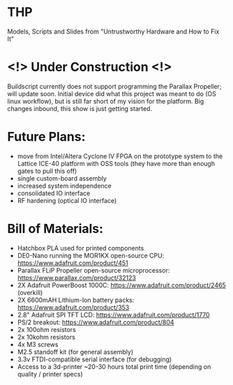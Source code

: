 # THP
Models, Scripts and Slides from "Untrustworthy Hardware and How to Fix It"


# <!> Under Construction <!>
Buildscript currently does not support programming the Parallax Propeller; will update soon. Initial device did what this project was meant to do (OS linux workflow), but is still far short of my vision for the platform.   Big changes inbound, this show is just getting started.

# Future Plans:
- move from Intel/Altera Cyclone IV FPGA on the prototype system to the Lattice ICE-40 platform with OSS tools (they have more than enough gates to pull this off)
- single custom-board assembly
- increased system independence 
- consolidated IO interface
- RF hardening (optical IO interface)

# Bill of Materials:
- Hatchbox PLA used for printed components
- DE0-Nano running the MOR1KX open-source CPU: https://www.adafruit.com/product/451
- Parallax FLiP Propeller open-source microprocessor: https://www.parallax.com/product/32123
- 2X Adafruit PowerBoost 1000C: https://www.adafruit.com/product/2465 (overkill)
- 2X 6600mAH Lithium-Ion battery packs: https://www.adafruit.com/product/353
- 2.8" Adafruit SPI TFT LCD: https://www.adafruit.com/product/1770
- PS/2 breakout: https://www.adafruit.com/product/804
- 2x 100ohm resistors 
- 2x 10kohm resistors 
- 4x M3 screws
- M2.5 standoff kit (for general assembly)
- 3.3v FTDI-compatible serial interface (for debugging)
- Access to a 3d-printer ~20-30 hours total print time (depending on quality / printer specs) 
